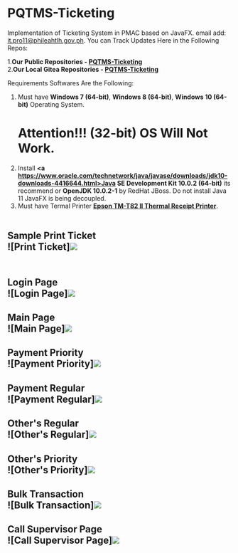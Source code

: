 # PQTMS-Ticketing
Implementation of Ticketing System in PMAC based on JavaFX. 
email add: it.pro11@phileahtlh.gov.ph.
You can Track Updates Here in the Following Repos:

1.<b>Our Public Repositories - <a href=https://github.com/may112003/PQTMS-Ticketing.git>PQTMS-Ticketing</a></b><br> 
2.<b>Our Local Gitea Repositories - <a href=https://172.22.124.91:300/may112003/PQTMS-Ticketing.git>PQTMS-Ticketing</a></b> 

Requirements Softwares Are the Following:

1. Must have <b>Windows 7 (64-bit)</b>, <b>Windows 8 (64-bit)</b>, <b>Windows 10 (64-bit)</b> Operating System.
   <h1>Attention!!! (32-bit) OS Will Not Work.</h1> 
2. Install <b><a https://www.oracle.com/technetwork/java/javase/downloads/jdk10-downloads-4416644.html>Java SE Development Kit 10.0.2 (64-bit)</a></b> its recommend or <b>OpenJDK 10.0.2-1</b> by RedHat JBoss. Do not install Java 11 JavaFX is being decoupled.
3. Must have Termal Printer <b><a href=https://www.poscentral.com.au/epson-tm-t82ii-serial-usb-psu-black-thermal-receipt-printer.html>Epson TM-T82 II Thermal Receipt Printer</a></b>.<br><br>

<h2/>Sample Print Ticket<br>![Print Ticket]<img src="https://github.com/may112003/PQTMS-Ticketing/blob/master/screenshot/DSC_0758.JPG"/><br>
<br>
<h2/>Login Page<br>![Login Page]<img src="https://github.com/may112003/PQTMS-Ticketing/blob/master/screenshot/login.PNG"/><br>
<h2/>Main Page<br>![Main Page]<img src="https://github.com/may112003/PQTMS-Ticketing/blob/master/screenshot/mainpage.PNG"/><br>
<h2/>Payment Priority<br>![Payment Priority]<img src="https://github.com/may112003/PQTMS-Ticketing/blob/master/screenshot/payment_priority.PNG"/><br>
<h2/>Payment Regular<br>![Payment Regular]<img src="https://github.com/may112003/PQTMS-Ticketing/blob/master/screenshot/payment_regular.PNG"/><br>
<h2/>Other's Regular<br>![Other's Regular]<img src="https://github.com/may112003/PQTMS-Ticketing/blob/master/screenshot/others_regular.PNG"/><br>
<h2/>Other's Priority<br>![Other's Priority]<img src="https://github.com/may112003/PQTMS-Ticketing/blob/master/screenshot/others_priority.PNG"/><br>
<h2/>Bulk Transaction<br>![Bulk Transaction]<img src="https://github.com/may112003/PQTMS-Ticketing/blob/master/screenshot/bulk.PNG"/><br>
<h2/>Call Supervisor Page<br>![Call Supervisor Page]<img src="https://github.com/may112003/PQTMS-Ticketing/blob/master/screenshot/callsvr.PNG"/><br>

